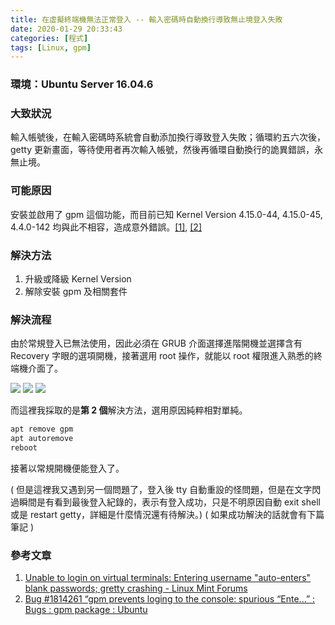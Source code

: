 ```yaml
---
title: 在虛擬終端機無法正常登入 -- 輸入密碼時自動換行導致無止境登入失敗
date: 2020-01-29 20:33:43
categories: [程式]
tags: [Linux, gpm]
---
```


### 環境：Ubuntu Server 16.04.6

### 大致狀況
輸入帳號後，在輸入密碼時系統會自動添加換行導致登入失敗；循環約五六次後，getty 更新畫面，等待使用者再次輸入帳號，然後再循環自動換行的詭異錯誤，永無止境。

<!--more-->

### 可能原因
安裝並啟用了 gpm 這個功能，而目前已知 Kernel Version 4.15.0-44, 4.15.0-45, 4.4.0-142 均與此不相容，造成意外錯誤。[[1]](https://forums.linuxmint.com/viewtopic.php?p=1591640&sid=61f374f059667a24c1d8a0a0d750d62b#p1591640), [[2]](https://bugs.launchpad.net/ubuntu/+source/gpm/+bug/1814261)

### 解決方法
1.  升級或降級 Kernel Version
2.  解除安裝 gpm 及相關套件

### 解決流程
由於常規登入已無法使用，因此必須在 GRUB 介面選擇進階開機並選擇含有 Recovery 字眼的選項開機，接著選用 root 操作，就能以 root 權限進入熟悉的終端機介面了。

![](https://i.imgur.com/Cug93zC.png)
![](https://i.imgur.com/HqICBle.png)
![](https://i.imgur.com/s8hD7Ik.png)

而這裡我採取的是**第 2 個**解決方法，選用原因純粹相對單純。

``` bash
apt remove gpm
apt autoremove
reboot
```

接著以常規開機便能登入了。

( 但是這裡我又遇到另一個問題了，登入後 tty 自動重設的怪問題，但是在文字閃過瞬間是有看到最後登入紀錄的，表示有登入成功，只是不明原因自動 exit shell 或是 restart getty，詳細是什麼情況還有待解決。)
( 如果成功解決的話就會有下篇筆記 )

### 參考文章
1. [Unable to login on virtual terminals: Entering username "auto-enters" blank passwords; gretty crashing - Linux Mint Forums](https://forums.linuxmint.com/viewtopic.php?t=287366)
2. [Bug #1814261 “gpm prevents loging to the console: spurious “Ente...” : Bugs : gpm package : Ubuntu](https://bugs.launchpad.net/ubuntu/+source/gpm/+bug/1814261)
